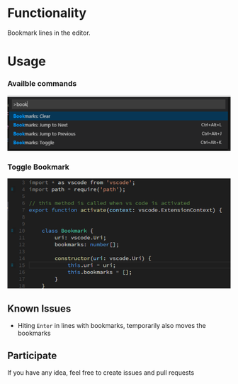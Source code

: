 # Functionality

Bookmark lines in the editor.

# Usage

### Availble commands

![Commands](images/bookmarks-commands.png)

### Toggle Bookmark

![Toggle](images/bookmarks-toggle.png)

## Known Issues

- Hiting `Enter` in lines with bookmarks, temporarily also moves the bookmarks

## Participate

If you have any idea, feel free to create issues and pull requests
